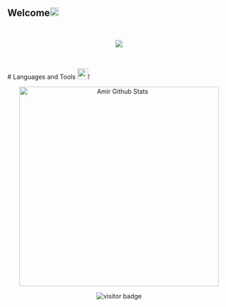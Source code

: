 ## Welcome<img src="https://github.com/TheDudeThatCode/TheDudeThatCode/blob/master/Assets/Earth.gif" width="20px">

</br>

<p align="center">
  <a href="https://github.com/DenverCoder1/readme-typing-svg"><img src="https://readme-typing-svg.herokuapp.com?font=Architects+Daughter&color=15C4DB&size=30&center=true&lines=Hi+there+Im+Amir%F0%9F%91%8B%F0%9F%8F%BC"></a>
</p>
<br />
<br />
# Languages and Tools <img src="https://media.giphy.com/media/iY8CRBdQXODJSCERIr/giphy.gif" width="24px">!

<br />
<p align='center'>
  <img align="center" src="https://github-readme-stats.vercel.app/api/top-langs?username=iawmir&show_icons=true&locale=en&layout=compact&theme=tokyonight" alt="Amir Github Stats" width="450">
</p>
<p align='center'>
  <img src="https://profile-counter.glitch.me/{iawmir}/count.svg" alt="visitor badge"/>
</p>






